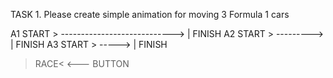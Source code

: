 TASK 1. Please create simple animation for moving 3 Formula 1 cars

A1 START > ---------------------------->    | FINISH
A2 START > --------->			    | FINISH
A3 START > ----->			    | FINISH

>RACE< <--- BUTTON
